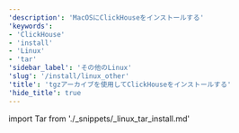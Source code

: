 ```yaml
---
'description': 'MacOSにClickHouseをインストールする'
'keywords':
- 'ClickHouse'
- 'install'
- 'Linux'
- 'tar'
'sidebar_label': 'その他のLinux'
'slug': '/install/linux_other'
'title': 'tgzアーカイブを使用してClickHouseをインストールする'
'hide_title': true
---
```


import Tar from './_snippets/_linux_tar_install.md'

<Tar/>
